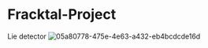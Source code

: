 # Fracktal-Project
Lie detector
![05a80778-475e-4e63-a432-eb4bcdcde16d](https://user-images.githubusercontent.com/90155944/133126906-21d9b333-06be-48a6-b9ea-435a29ad9e80.jpg)



